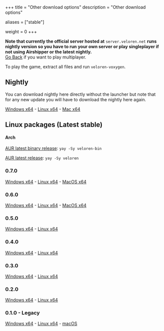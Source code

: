 +++
title = "Other download options"
description = "Other download options"

aliases = ["stable"]

weight = 0
+++

**Note that currently the official server hosted at** `server.veloren.net` **runs nightly version so you have to run your own server or play singleplayer if not using Airshipper or the latest nightly.**<br>
[Go Back](@/download.md) if you want to play multiplayer.

To play the game, extract all files and run `veloren-voxygen`.

## Nightly

You can download nightly here directly without the launcher but note that for any new update you will have to download the nightly here again.

[Windows x64](https://download.veloren.net/latest/windows) -
[Linux x64](https://download.veloren.net/latest/linux) - 
[Mac x64](https://download.veloren.net/latest/macos)

## Linux packages (Latest stable)

#### Arch

[AUR latest binary release](https://aur.archlinux.org/packages/veloren-bin/
): `yay -Sy veloren-bin`

[AUR latest release](https://aur.archlinux.org/packages/veloren/
): `yay -Sy veloren`

### 0.7.0

[Windows x64](https://veloren-4129.fra1.digitaloceanspaces.com/releases/0.7.0-windows.zip) -
[Linux x64](https://veloren-4129.fra1.digitaloceanspaces.com/releases/0.7.0-linux.tar.gz) -
[MacOS x64](https://veloren-4129.fra1.digitaloceanspaces.com/releases/0.7.0-macos.tar.gz)

### 0.6.0

[Windows x64](https://veloren-4129.fra1.digitaloceanspaces.com/releases/0.6.0-windows.zip) -
[Linux x64](https://veloren-4129.fra1.digitaloceanspaces.com/releases/0.6.0-linux.tar.gz) -
[MacOS x64](https://veloren-4129.fra1.digitaloceanspaces.com/releases/0.6.0-macos.zip)

### 0.5.0

[Windows x64](https://veloren-4129.fra1.digitaloceanspaces.com/releases/0.5.0-windows.zip) -
[Linux x64](https://veloren-4129.fra1.digitaloceanspaces.com/releases/0.5.0-linux.tar.gz)

### 0.4.0

[Windows x64](https://veloren-4129.fra1.digitaloceanspaces.com/releases/0.4.0-windows.zip) -
[Linux x64](https://veloren-4129.fra1.digitaloceanspaces.com/releases/0.4.0-linux.tar.gz)

### 0.3.0

[Windows x64](https://veloren-4129.fra1.digitaloceanspaces.com/releases/0.3.0-windows.zip) -
[Linux x64](https://veloren-4129.fra1.digitaloceanspaces.com/releases/0.3.0-linux.tar.gz)

### 0.2.0

[Windows x64](https://veloren-4129.fra1.digitaloceanspaces.com/releases/0.2.0-windows.zip) -
[Linux x64](https://veloren-4129.fra1.digitaloceanspaces.com/releases/0.2.0-linux.tar.gz)

### 0.1.0 - Legacy

[Windows x64](https://gitlab.com/veloren/game/-/jobs/artifacts/v0.1.0/download?job=stable-windows-optimized) -
[Linux x64](https://gitlab.com/veloren/game/-/jobs/artifacts/v0.1.0/download?job=stable-linux-optimized) -
[macOS](/download/macos.zip)
